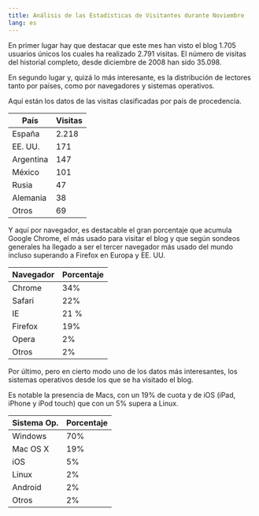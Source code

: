 ```yaml
---
title: Análisis de las Estadísticas de Visitantes durante Noviembre
lang: es
---
```


En primer lugar hay que destacar que este mes han visto el blog 1.705 usuarios únicos los cuales ha realizado 2.791 visitas. El número de visitas del historial completo, desde diciembre de 2008 han sido 35.098.

En segundo lugar y, quizá lo más interesante, es la distribución de lectores tanto por países, como por navegadores y sistemas operativos.

Aquí están los datos de las visitas clasificadas por país de procedencia.

<table>
    <thead>
        <tr>
            <th>País</th>
            <th>Visitas</th>
        </tr>
    </thead>
    <tbody>
        <tr>
            <td>España</td>
            <td>2.218</td>
        </tr>
        <tr>
            <td>EE. UU.</td>
            <td>171</td>
        </tr>
        <tr>
            <td>Argentina</td>
            <td>147</td>
        </tr>
        <tr>
            <td>México</td>
            <td>101</td>
        </tr>
        <tr>
            <td>Rusia</td>
            <td>47</td>
        </tr>
        <tr>
            <td>Alemania</td>
            <td>38</td>
        </tr>
        <tr>
            <td>Otros</td>
            <td>69</td>
        </tr>
    </tbody>
</table>

Y aquí por navegador, es destacable el gran porcentaje que acumula Google Chrome, el más usado para visitar el blog y que según sondeos generales ha llegado a ser el tercer navegador más usado del mundo incluso superando a Firefox en Europa y EE. UU.

<table>
    <thead>
        <tr>
            <th>Navegador</th>
            <th>Porcentaje</th>
        </tr>
    </thead>
    <tbody>
        <tr>
            <td>Chrome</td>
            <td>34%</td>
        </tr>
        <tr>
            <td>Safari</td>
            <td>22%</td>
        </tr>
        <tr>
            <td>IE</td>
            <td>21 %</td>
        </tr>
        <tr>
            <td>Firefox</td>
            <td>19%</td>
        </tr>
        <tr>
            <td>Opera</td>
            <td>2%</td>
        </tr>
        <tr>
            <td>Otros</td>
            <td>2%</td>
        </tr>
    </tbody>
</table>

Por último, pero en cierto modo uno de los datos más interesantes, los sistemas operativos desde los que se ha visitado el blog.

Es notable la presencia de Macs, con un 19% de cuota y de iOS (iPad, iPhone y iPod touch) que con un 5% supera a Linux.

<table>
    <thead>
        <tr>
            <th>Sistema Op.</th>
            <th>Porcentaje</th>
        </tr>
    </thead>
    <tbody>
        <tr>
            <td>Windows</td>
            <td>70%</td>
        </tr>
        <tr>
            <td>Mac OS X</td>
            <td>19%</td>
        </tr>
        <tr>
            <td>iOS</td>
            <td>5%</td>
        </tr>
        <tr>
            <td>Linux</td>
            <td>2%</td>
        </tr>
        <tr>
            <td>Android</td>
            <td>2%</td>
        </tr>
        <tr>
            <td>Otros</td>
            <td>2%</td>
        </tr>
    </tbody>
</table>
